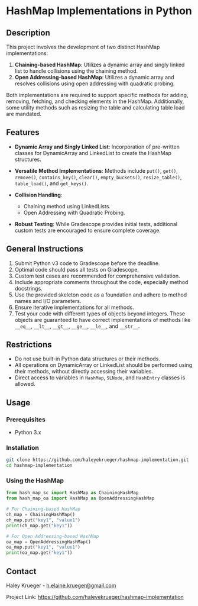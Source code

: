 # HashMap Implementations in Python

## Description

This project involves the development of two distinct HashMap implementations:

1. **Chaining-based HashMap**: Utilizes a dynamic array and singly linked list to handle collisions using the chaining method.
2. **Open Addressing-based HashMap**: Utilizes a dynamic array and resolves collisions using open addressing with quadratic probing.

Both implementations are required to support specific methods for adding, removing, fetching, and checking elements in the HashMap. Additionally, some utility methods such as resizing the table and calculating table load are mandated.

## Features

- **Dynamic Array and Singly Linked List**: Incorporation of pre-written classes for DynamicArray and LinkedList to create the HashMap structures.
- **Versatile Method Implementations**: Methods include `put()`, `get()`, `remove()`, `contains_key()`, `clear()`, `empty_buckets()`, `resize_table()`, `table_load()`, and `get_keys()`.
- **Collision Handling**:
  - Chaining method using LinkedLists.
  - Open Addressing with Quadratic Probing.
  
- **Robust Testing**: While Gradescope provides initial tests, additional custom tests are encouraged to ensure complete coverage.

## General Instructions

1. Submit Python v3 code to Gradescope before the deadline.
2. Optimal code should pass all tests on Gradescope.
3. Custom test cases are recommended for comprehensive validation.
4. Include appropriate comments throughout the code, especially method docstrings.
5. Use the provided skeleton code as a foundation and adhere to method names and I/O parameters.
6. Ensure iterative implementations for all methods.
7. Test your code with different types of objects beyond integers. These objects are guaranteed to have correct implementations of methods like `__eq__`, `__lt__`, `__gt__`, `__ge__`, `__le__`, and `__str__`.

## Restrictions

- Do not use built-in Python data structures or their methods.
- All operations on DynamicArray or LinkedList should be performed using their methods, without directly accessing their variables.
- Direct access to variables in `HashMap`, `SLNode`, and `HashEntry` classes is allowed.

## Usage

### Prerequisites

- Python 3.x

### Installation

```bash
git clone https://github.com/haleyekrueger/hashmap-implementation.git
cd hashmap-implementation
```

### Using the HashMap

```python
from hash_map_sc import HashMap as ChainingHashMap
from hash_map_oa import HashMap as OpenAddressingHashMap

# For Chaining-based HashMap
ch_map = ChainingHashMap()
ch_map.put("key1", "value1")
print(ch_map.get("key1"))

# For Open Addressing-based HashMap
oa_map = OpenAddressingHashMap()
oa_map.put("key1", "value1")
print(oa_map.get("key1"))
```

## Contact

Haley Krueger - h.elaine.krueger@gmail.com

Project Link: https://github.com/haleyekrueger/hashmap-implementation
